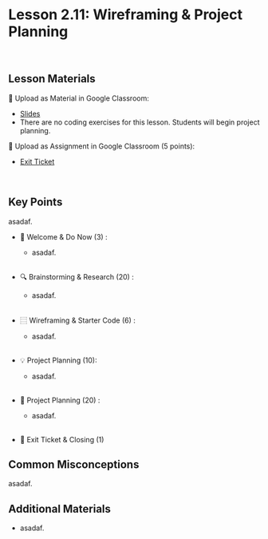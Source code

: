 # Lesson 2.11: Wireframing & Project Planning

<br>

## Lesson Materials

📖 Upload as Material in Google Classroom:
- [Slides](https://docs.google.com/presentation/d/1psB3BvsfdcBYTYIXNx30jwI84rAaQ5IhDWb4lg6s42Q/edit?usp=sharing)
- There are no coding exercises for this lesson. Students will begin project planning.

📝 Upload as Assignment in Google Classroom (5 points):
- [Exit Ticket](https://forms.gle/yy5uNdHH4KBrm1SX9)

<br>

## Key Points
asadaf.

- 👋 Welcome & Do Now (3) : 
    -  asadaf. <br><br>

- 🔍 Brainstorming & Research (20) : 
    - asadaf.<br><br>

- ⿳ Wireframing & Starter Code (6) :
    - asadaf.<br><br>

- 💡 Project Planning (10): 
    - asadaf. <br><br>

- 📝 Project Planning (20) : 
    - asadaf. <br><br>

- 👋 Exit Ticket & Closing (1)


## Common Misconceptions
asadaf.


## Additional Materials
- asadaf.
